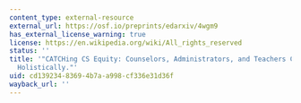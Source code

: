 ```yaml
---
content_type: external-resource
external_url: https://osf.io/preprints/edarxiv/4wgm9
has_external_license_warning: true
license: https://en.wikipedia.org/wiki/All_rights_reserved
status: ''
title: '"CATCHing CS Equity: Counselors, Administrators, and Teachers Collaborating
  Holistically."'
uid: cd139234-8369-4b7a-a998-cf336e31d36f
wayback_url: ''
---
```

